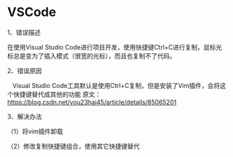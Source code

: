 # VSCode

1、错误描述

在使用Visual Studio Code进行项目开发，使用快捷键Ctrl+C进行复制，鼠标光标总是变为了插入模式（很宽的光标），而且也复制不了代码。
   
2、错误原因

   Visual Studio Code工具默认是使用Ctrl+C复制，但是安装了Vim插件，会将这个快捷键替代成其他的功能
   原文：https://blog.csdn.net/you23hai45/article/details/85065201 

3、解决办法

（1）将vim插件卸载

（2）修改复制快捷键组合，使用其它快捷键替代
